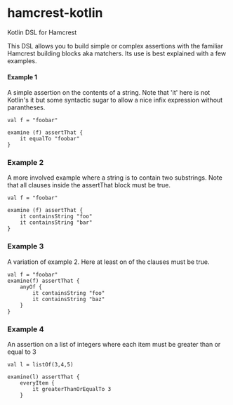 # hamcrest-kotlin
Kotlin DSL for Hamcrest

This DSL allows you to build simple or complex assertions with the familiar Hamcrest building blocks aka matchers.
Its use is best explained with a few examples.

#### Example 1
A simple assertion on the contents of a string. Note that 'it' here is not Kotlin's it but some syntactic sugar to allow a nice infix expression without parantheses.

```
val f = "foobar"

examine (f) assertThat {
    it equalTo "foobar"
}
```

### Example 2
A more involved example where a string is to contain two substrings. Note that all clauses inside the assertThat block must be true.

```
val f = "foobar"

examine (f) assertThat {
    it containsString "foo"
    it containsString "bar"
}
```

### Example 3
A variation of example 2. Here at least on of the clauses must be true.

```
val f = "foobar"
examine(f) assertThat {
    anyOf {
        it containsString "foo"
        it containsString "baz"
    }
}
```

### Example 4
An assertion on a list of integers where each item must be greater than or equal to 3

```
val l = listOf(3,4,5)

examine(l) assertThat {
    everyItem {
        it greaterThanOrEqualTo 3
    }
```
